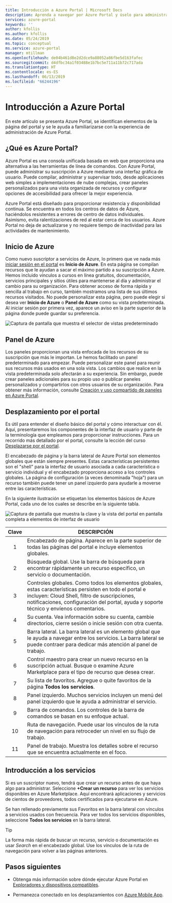 ```yaml
---
title: Introducción a Azure Portal | Microsoft Docs
description: Aprenda a navegar por Azure Portal y úselo para administrar servicios
services: azure-portal
keywords: ''
author: kfollis
ms.author: kfollis
ms.date: 05/24/2019
ms.topic: conceptual
ms.service: azure-portal
manager: mtillman
ms.openlocfilehash: de04b461d8e2d2dce9a88052a86fbe5d163fafec
ms.sourcegitcommit: d4dfbc34a1f03488e1b7bc5e711a11b72c717ada
ms.translationtype: HT
ms.contentlocale: es-ES
ms.lasthandoff: 06/13/2019
ms.locfileid: "66244196"
---
```

# <a name="azure-portal-overview"></a>Introducción a Azure Portal

En este artículo se presenta Azure Portal, se identifican elementos de la página del portal y se le ayuda a familiarizarse con la experiencia de administración de Azure Portal.

## <a name="what-is-the-azure-portal"></a>¿Qué es Azure Portal?

Azure Portal es una consola unificada basada en web que proporciona una alternativa a las herramientas de línea de comandos. Con Azure Portal, puede administrar su suscripción a Azure mediante una interfaz gráfica de usuario. Puede compilar, administrar y supervisar todo, desde aplicaciones web simples a implementaciones de nube complejas, crear paneles personalizados para una vista organizada de recursos y configurar opciones de accesibilidad para ofrecer la mejor experiencia.

Azure Portal está diseñado para proporcionar resistencia y disponibilidad continua. Se encuentra en todos los centros de datos de Azure, haciéndolos resistentes a errores de centro de datos individuales. Asimismo, evita ralentizaciones de red al estar cerca de los usuarios. Azure Portal no deja de actualizarse y no requiere tiempo de inactividad para las actividades de mantenimiento.

## <a name="azure-home"></a>Inicio de Azure

Como nuevo suscriptor a servicios de Azure, lo primero que ve nada más [iniciar sesión en el portal](https://portal.azure.com) es **Inicio de Azure**. En esta página se compilan recursos que le ayudan a sacar el máximo partido a su suscripción a Azure. Hemos incluido vínculos a cursos en línea gratuitos, documentación, servicios principales y sitios útiles para mantenerse al día y administrar el cambio para su organización. Para obtener acceso de forma rápida y sencilla al trabajo en curso, también mostramos una lista de sus últimos recursos visitados. No puede personalizar esta página, pero puede elegir si desea ver **Inicio de Azure** o **Panel de Azure** como su vista predeterminada. Al iniciar sesión por primera vez, aparece un aviso en la parte superior de la página donde puede guardar su preferencia.

![Captura de pantalla que muestra el selector de vistas predeterminado](./media/azure-portal-overview/azure-portal-default-view.png)

## <a name="azure-dashboard"></a>Panel de Azure

Los paneles proporcionan una vista enfocada de los recursos de su suscripción que más le importan. Le hemos facilitado un panel predeterminado para empezar. Puede personalizar este panel para reunir sus recursos más usados en una sola vista. Los cambios que realice en la vista predeterminada solo afectarán a su experiencia. Sin embargo, puede crear paneles adicionales para su propio uso o publicar paneles personalizados y compartirlos con otros usuarios de su organización. Para obtener más información, consulte [Creación y uso compartido de paneles en Azure Portal](../azure-portal/azure-portal-dashboards.md).

## <a name="getting-around-the-portal"></a>Desplazamiento por el portal

Es útil para entender el diseño básico del portal y cómo interactuar con él. Aquí, presentaremos los componentes de la interfaz de usuario y parte de la terminología que empleamos para proporcionar instrucciones. Para un recorrido más detallado por el portal, consulte la lección del curso [Desplazarse por el portal](https://docs.microsoft.com/learn/modules/tour-azure-portal/3-navigate-the-portal).

El encabezado de página y la barra lateral de Azure Portal son elementos globales que están siempre presentes. Estas características persistentes son el "shell" para la interfaz de usuario asociada a cada característica o servicio individual y el encabezado proporciona acceso a los controles globales. La página de configuración (a veces denominada "hoja") para un recurso también puede tener un panel izquierdo para ayudarle a moverse entre las características.

En la siguiente ilustración se etiquetan los elementos básicos de Azure Portal, cada uno de los cuales se describe en la siguiente tabla.

![Captura de pantalla que muestra la clave y la vista del portal en pantalla completa a elementos de interfaz de usuario](./media/azure-portal-overview/azure-portal-fullscreen-map.png)

|Clave|DESCRIPCIÓN
|:---:|---|
|1|Encabezado de página. Aparece en la parte superior de todas las páginas del portal e incluye elementos globales.|
|2| Búsqueda global. Use la barra de búsqueda para encontrar rápidamente un recurso específico, un servicio o documentación.|
|3|Controles globales. Como todos los elementos globales, estas características persisten en todo el portal e incluyen: Cloud Shell, filtro de suscripciones, notificaciones, configuración del portal, ayuda y soporte técnico y envíenos comentarios.|
|4|Su cuenta. Vea información sobre su cuenta, cambie directorios, cierre sesión o inicie sesión con otra cuenta.|
|5|Barra lateral. La barra lateral es un elemento global que le ayuda a navegar entre los servicios. La barra lateral se puede contraer para dedicar más atención al panel de trabajo.|
|6|Control maestro para crear un nuevo recurso en la suscripción actual. Busque o examine Azure Marketplace para el tipo de recurso que desea crear.|
|7|Su lista de favoritos. Agregue o quite favoritos de la página **Todos los servicios**.|
|8|Panel izquierdo. Muchos servicios incluyen un menú del panel izquierdo que le ayuda a administrar el servicio.|
|9|Barra de comandos. Los controles de la barra de comandos se basan en su enfoque actual.|
|10|Ruta de navegación. Puede usar los vínculos de la ruta de navegación para retroceder un nivel en su flujo de trabajo.|
|11|Panel de trabajo.  Muestra los detalles sobre el recurso que se encuentra actualmente en el foco.|

## <a name="get-started-with-services"></a>Introducción a los servicios

Si es un suscriptor nuevo, tendrá que crear un recurso antes de que haya algo para administrar. Seleccione **+Crear un recurso** para ver los servicios disponibles en Azure Marketplace. Aquí encontrará aplicaciones y servicios de cientos de proveedores, todos certificados para ejecutarse en Azure.

Se han rellenado previamente sus Favoritos en la barra lateral con vínculos a servicios usados con frecuencia.  Para ver todos los servicios disponibles, seleccione **Todos los servicios** en la barra lateral.

> [!TIP]
> La forma más rápida de buscar un recurso, servicio o documentación es usar *Search* en el encabezado global. Use los vínculos de la ruta de navegación para volver a las páginas anteriores.
>

## <a name="next-steps"></a>Pasos siguientes

* Obtenga más información sobre dónde ejecutar Azure Portal en [Exploradores y dispositivos compatibles](../azure-portal/azure-portal-supported-browsers-devices.md).

* Permanezca conectado en los desplazamientos con [Azure Mobile App](https://azure.microsoft.com/features/azure-portal/mobile-app/).
